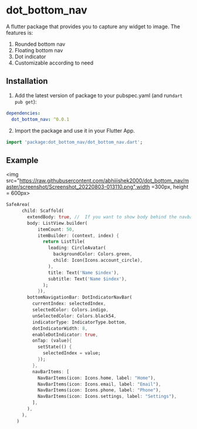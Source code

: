 
# dot_bottom_nav

A flutter package that provides you to capture any widget to image. The features is:
1. Rounded bottom nav
2. Floating bottom nav
3. Dot indicator
4. Customizable according to need
## Installation 

1. Add the latest version of package to your pubspec.yaml (and run`dart pub get`):
```yaml
dependencies:
  dot_bottom_nav: ^0.0.1
```
2. Import the package and use it in your Flutter App.
```dart
import 'package:dot_bottom_nav/dot_bottom_nav.dart';
```

## Example

<img src="https://raw.githubusercontent.com/abhiiishek2000/dot_bottom_nav/master/screenshot/Screenshot_20220803-013110.png",width =300px, height = 600px></img>

```dart
SafeArea(
      child: Scaffold(
        extendBody: true, //  If you want to show body behind the navbar, it should be true
        body: ListView.builder(
            itemCount: 50,
            itemBuilder: (context, index) {
              return ListTile(
                leading: CircleAvatar(
                  backgroundColor: Colors.green,
                  child: Icon(Icons.account_circle),
                ),
                title: Text('Name $index'),
                subtitle: Text('Name $index'),
              );
            }),
        bottomNavigationBar: DotIndicatorNavBar(
          currentIndex: selectedIndex,
          selectedColor: Colors.indigo,
          unSelectedColor: Colors.black54,
          indicatorType: IndicatorType.bottom,
          dotIndicatorWidth: 8,
          enableDotIndicator: true,
          onTap: (value){
            setState(() {
              selectedIndex = value;
            });
          },
          navBarItems: [
            NavBarItems(icon: Icons.home, label: "Home"),
            NavBarItems(icon: Icons.email, label: "Email"),
            NavBarItems(icon: Icons.phone, label: "Phone"),
            NavBarItems(icon: Icons.settings, label: "Settings"),
          ],
        ),
      ),
    )
```

